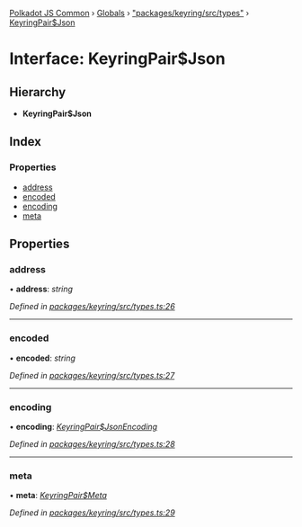 [Polkadot JS Common](../README.md) › [Globals](../globals.md) › ["packages/keyring/src/types"](../modules/_packages_keyring_src_types_.md) › [KeyringPair$Json](_packages_keyring_src_types_.keyringpair_json.md)

# Interface: KeyringPair$Json

## Hierarchy

* **KeyringPair$Json**

## Index

### Properties

* [address](_packages_keyring_src_types_.keyringpair_json.md#address)
* [encoded](_packages_keyring_src_types_.keyringpair_json.md#encoded)
* [encoding](_packages_keyring_src_types_.keyringpair_json.md#encoding)
* [meta](_packages_keyring_src_types_.keyringpair_json.md#meta)

## Properties

###  address

• **address**: *string*

*Defined in [packages/keyring/src/types.ts:26](https://github.com/polkadot-js/common/blob/45c2afae/packages/keyring/src/types.ts#L26)*

___

###  encoded

• **encoded**: *string*

*Defined in [packages/keyring/src/types.ts:27](https://github.com/polkadot-js/common/blob/45c2afae/packages/keyring/src/types.ts#L27)*

___

###  encoding

• **encoding**: *[KeyringPair$JsonEncoding](_packages_keyring_src_types_.keyringpair_jsonencoding.md)*

*Defined in [packages/keyring/src/types.ts:28](https://github.com/polkadot-js/common/blob/45c2afae/packages/keyring/src/types.ts#L28)*

___

###  meta

• **meta**: *[KeyringPair$Meta](../modules/_packages_keyring_src_types_.md#keyringpairmeta)*

*Defined in [packages/keyring/src/types.ts:29](https://github.com/polkadot-js/common/blob/45c2afae/packages/keyring/src/types.ts#L29)*
